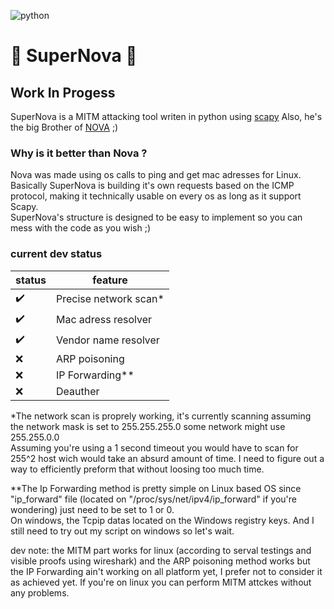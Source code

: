 ![python](https://img.shields.io/badge/Python-3776AB?style=for-the-badge&logo=python&logoColor=white)
# 🌌 SuperNova 🌌
## Work In Progess  

SuperNova is a MITM attacking tool writen in python using [scapy](https://scapy.net/)
Also, he's the big Brother of [NOVA](https://github.com/b3rt1ng/NOVA) ;)

### Why is it better than Nova ?  
Nova was made using os calls to ping and get mac adresses for Linux.  
Basically SuperNova is building it's own requests based on the ICMP protocol, making it technically usable on every os as long as it support Scapy.  
SuperNova's structure is designed to be easy to implement so you can mess with the code as you wish ;)


### current dev status

| status | feature |
| --- | --- |
| ✔️ | Precise network scan* |
| ✔️ | Mac adress resolver |
| ✔️ | Vendor name resolver |
| ❌ | ARP poisoning |
| ❌ | IP Forwarding** |
| ❌ | Deauther |  

*The network scan is proprely working, it's currently scanning assuming the network mask is set to 255.255.255.0 some network might use 255.255.0.0  
Assuming you're using a 1 second timeout you would have to scan for 255^2 host wich would take an absurd amount of time. I need to figure out a way to efficiently preform that without loosing too much time.  
  
**The Ip Forwarding method is pretty simple on Linux based OS since "ip_forward" file (located on "/proc/sys/net/ipv4/ip_forward" if you're wondering) just need to be set to 1 or 0.  
On windows, the Tcpip datas located on the Windows registry keys. And I still need to try out my script on windows so let's wait.  

dev note: the MITM part works for linux (according to serval testings and visible proofs using wireshark) and the ARP poisoning method works but the IP Forwarding ain't working on all platform yet, I prefer not to consider it as achieved yet. If you're on linux you can perform MITM attckes without any problems.
